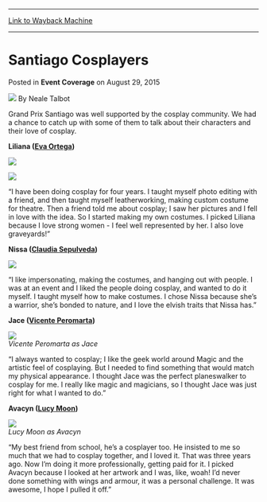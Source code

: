 
---
[Link to Wayback Machine](https://web.archive.org/web/20150831163626/http://magic.wizards.com/en/events/coverage/gpsan15/santiago-cosplay-2015-08-29)

[_metadata_:author]:- "Neale Talbot"
[_metadata_:description]:- "Grand Prix Santiago was well supported by the cosplay community. We had a chance to catch up with some of them to talk about their characters and their love of cosplay. Liliana (Eva Ortega)"
[_metadata_:generator]:- "Drupal 7 (http://drupal.org)"
[_metadata_:node]:- "553151"
[_metadata_:publish_date]:- "2015-08-29"
[_metadata_:source]:- "div-main-content"
[_metadata_:title]:- "Santiago Cosplayers"
[_metadata_:wayback_capture_timestamp]:- "2015-08-31 16:36:26"
[_metadata_:wayback_raw_url]:- "https://web.archive.org/web/20150831163626id_/http://magic.wizards.com/en/events/coverage/gpsan15/santiago-cosplay-2015-08-29"
[_metadata_:wayback_url]:- "http://magic.wizards.com/en/events/coverage/gpsan15/santiago-cosplay-2015-08-29"
---


Santiago Cosplayers
===================



 Posted in **Event Coverage**
 on August 29, 2015 






![](https://media.magic.wizards.com/styles/auth_small/public/images/person/Neale.jpg)
By Neale Talbot










Grand Prix Santiago was well supported by the cosplay community. We had a chance to catch up with some of them to talk about their characters and their love of cosplay.


**Liliana ([Eva Ortega](https://www.facebook.com/faunacosplay))**


![](https://media.wizards.com/2015/events/gpsan15/gpsan15_cp_liliana_healer.jpg)  



![](https://media.wizards.com/2015/events/gpsan15/gpsan15_cp_liliana_necromancer.jpg)  



“I have been doing cosplay for four years. I taught myself photo editing with a friend, and then taught myself leatherworking, making custom costume for theatre. Then a friend told me about cosplay; I saw her pictures and I fell in love with the idea. So I started making my own costumes. I picked Liliana because I love strong women - I feel well represented by her. I also love graveyards!”


**Nissa ([Claudia Sepulveda](https://www.facebook.com/LabdyCosplay))**


![](https://media.wizards.com/2015/events/gpsan15/gpsan15_cp_nissa.jpg)  



“I like impersonating, making the costumes, and hanging out with people. I was at an event and I liked the people doing cosplay, and wanted to do it myself. I taught myself how to make costumes. I chose Nissa because she’s a warrior, she’s bonded to nature, and I love the elvish traits that Nissa has.”


**Jace ([Vicente Peromarta](https://www.facebook.com/agrarianmaik))**


**![](https://media.wizards.com/2015/events/gpsan15/gpsan15_cp_peromarta.jpg)**  
*Vicente Peromarta as Jace*


“I always wanted to cosplay; I like the geek world around Magic and the artistic feel of cosplaying. But I needed to find something that would match my physical appearance. I thought Jace was the perfect planeswalker to cosplay for me. I really like magic and magicians, so I thought Jace was just right for what I wanted to do.”


**Avacyn ([Lucy Moon](https://www.facebook.com/lucy.luna.moon))**


**![](https://media.wizards.com/2015/events/gpsan15/gpsan15_cp_avacyn.jpg)**  
*Lucy Moon as Avacyn*


“My best friend from school, he’s a cosplayer too. He insisted to me so much that we had to cosplay together, and I loved it. That was three years ago. Now I’m doing it more professionally, getting paid for it. I picked Avacyn because I looked at her artwork and I was, like, woah! I’d never done something with wings and armour, it was a personal challenge. It was awesome, I hope I pulled it off.”







